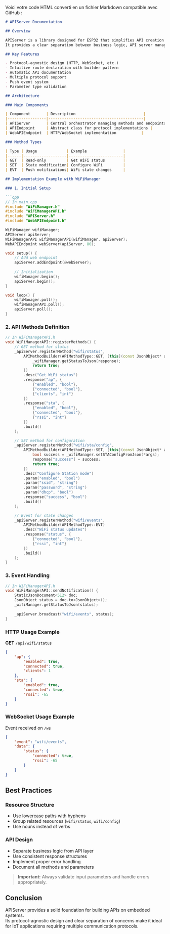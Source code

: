 Voici votre code HTML converti en un fichier Markdown compatible avec GitHub :

```markdown
# APIServer Documentation

## Overview

APIServer is a library designed for ESP32 that simplifies API creation and management.  
It provides a clear separation between business logic, API server management, and protocol-specific endpoints.

## Key Features

- Protocol-agnostic design (HTTP, WebSocket, etc.)
- Intuitive route declaration with builder pattern
- Automatic API documentation
- Multiple protocol support
- Push event system
- Parameter type validation

## Architecture

### Main Components

| Component       | Description                              |
|-----------------|------------------------------------------|
| APIServer       | Central orchestrator managing methods and endpoints |
| APIEndpoint     | Abstract class for protocol implementations |
| WebAPIEndpoint  | HTTP/WebSocket implementation           |

### Method Types

| Type | Usage             | Example                |
|------|-------------------|------------------------|
| GET  | Read-only         | Get WiFi status        |
| SET  | State modification| Configure WiFi         |
| EVT  | Push notifications| WiFi state changes     |

## Implementation Example with WiFiManager

### 1. Initial Setup

```cpp
// In main.cpp
#include "WiFiManager.h"
#include "WiFiManagerAPI.h"
#include "APIServer.h"
#include "WebAPIEndpoint.h"

WiFiManager wifiManager;
APIServer apiServer;
WiFiManagerAPI wifiManagerAPI(wifiManager, apiServer);
WebAPIEndpoint webServer(apiServer, 80);

void setup() {
    // Add web endpoint
    apiServer.addEndpoint(&webServer);
    
    // Initialization
    wifiManager.begin();
    apiServer.begin();
}

void loop() {
    wifiManager.poll();
    wifiManagerAPI.poll();
    apiServer.poll();
}
```

### 2. API Methods Definition

```cpp
// In WiFiManagerAPI.h
void WiFiManagerAPI::registerMethods() {
    // GET method for status
    _apiServer.registerMethod("wifi/status", 
        APIMethodBuilder(APIMethodType::GET, [this](const JsonObject* args, JsonObject& response) {
            _wifiManager.getStatusToJson(response);
            return true;
        })
        .desc("Get WiFi status")
        .response("ap", {
            {"enabled", "bool"},
            {"connected", "bool"},
            {"clients", "int"}
        })
        .response("sta", {
            {"enabled", "bool"},
            {"connected", "bool"},
            {"rssi", "int"}
        })
        .build()
    );

    // SET method for configuration
    _apiServer.registerMethod("wifi/sta/config",
        APIMethodBuilder(APIMethodType::SET, [this](const JsonObject* args, JsonObject& response) {
            bool success = _wifiManager.setSTAConfigFromJson(*args);
            response["success"] = success;
            return true;
        })
        .desc("Configure Station mode")
        .param("enabled", "bool")
        .param("ssid", "string")
        .param("password", "string")
        .param("dhcp", "bool")
        .response("success", "bool")
        .build()
    );

    // Event for state changes
    _apiServer.registerMethod("wifi/events",
        APIMethodBuilder(APIMethodType::EVT)
        .desc("WiFi status updates")
        .response("status", {
            {"connected", "bool"},
            {"rssi", "int"}
        })
        .build()
    );
}
```

### 3. Event Handling

```cpp
// In WiFiManagerAPI.h
void WiFiManagerAPI::sendNotification() {
    StaticJsonDocument<512> doc;
    JsonObject status = doc.to<JsonObject>();
    _wifiManager.getStatusToJson(status);
    
    _apiServer.broadcast("wifi/events", status);
}
```

### HTTP Usage Example

**GET** `/api/wifi/status`

```json
{
    "ap": {
        "enabled": true,
        "connected": true,
        "clients": 1
    },
    "sta": {
        "enabled": true,
        "connected": true,
        "rssi": -65
    }
}
```

### WebSocket Usage Example

Event received on `/ws`

```json
{
    "event": "wifi/events",
    "data": {
        "status": {
            "connected": true,
            "rssi": -65
        }
    }
}
```

## Best Practices

### Resource Structure

- Use lowercase paths with hyphens
- Group related resources (`wifi/status`, `wifi/config`)
- Use nouns instead of verbs

### API Design

- Separate business logic from API layer
- Use consistent response structures
- Implement proper error handling
- Document all methods and parameters

> **Important:** Always validate input parameters and handle errors appropriately.

## Conclusion

APIServer provides a solid foundation for building APIs on embedded systems.  
Its protocol-agnostic design and clear separation of concerns make it ideal for IoT applications requiring multiple communication protocols.